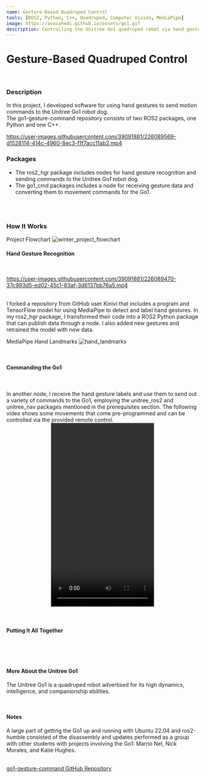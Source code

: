 ```yaml
---
name: Gesture-Based Quadruped Control
tools: [ROS2, Python, C++, Quadruped, Computer Vision, MediaPipe]
image: https://avazahedi.github.io/assets/go1.gif
description: Controlling the Unitree Go1 quadruped robot via hand gestures.
---
```


# Gesture-Based Quadruped Control
<br>

### **Description**
In this project, I developed software for using hand gestures to send motion commands to the Unitree Go1 robot dog.  
The go1-gesture-command repository consists of two ROS2 packages, one Python and one C++. 

https://user-images.githubusercontent.com/39091881/226089569-d1528114-414c-4960-8ec3-f1f7acc11ab2.mp4


### **Packages**
* The ros2_hgr package includes nodes for hand gesture recognition and sending commands to the Unitree Go1 robot dog.
* The go1_cmd packages includes a node for receiving gesture data and converting them to movement commands for the Go1.

<br>
<br>

### **How It Works**

Project Flowchart
![winter_project_flowchart](https://user-images.githubusercontent.com/39091881/226089417-5451d944-19fc-47ed-874e-a4efe302f3ab.jpg)



#### Hand Gesture Recognition
<br>

https://user-images.githubusercontent.com/39091881/226089470-37c993d5-ed02-45c1-83af-3d6137bb76a5.mp4

<br>
I forked a repository from GitHub user Kinivi that includes a program and TensorFlow model for using MediaPipe to detect and label hand gestures. In my ros2_hgr package, I transformed their code into a ROS2 Python package that can publish data through a node. I also added new gestures and retrained the model with new data.
<br>

MediaPipe Hand Landmarks
![hand_landmarks](https://user-images.githubusercontent.com/39091881/226089461-c09e8dd3-7f8d-403a-9681-d0e1ed750ad6.png)

<br>

#### Commanding the Go1
<br>



<br>
In another node, I receive the hand gesture labels and use them to send out a variety of commands to the Go1, employing the unitree_ros2 and unitree_nav packages mentioned in the prerequisites section.  
The following video shows some movements that come pre-programmed and can be controlled via the provided remote control.  

<center><video width="270" height="480" controls>
  <source src="https://user-images.githubusercontent.com/39091881/226089749-09f4dedc-a96d-4bd7-ac2e-195d2e96af29.mp4">
</video></center> 

<br>
<br>

#### Putting It All Together
<br>

<!-- <center><video width="270" height="480" controls>
  <source src="https://user-images.githubusercontent.com/39091881/206932493-6110ad55-7bdc-4c57-898e-caeab954bc97.mp4">
</video></center>  -->

<center>
</center>

<br>
<br>

#### More About the Unitree Go1
The Unitree Go1 is a quadruped robot advertised for its high dynamics, intelligence, and companionship abilities.  


<br>

#### Notes
A large part of getting the Go1 up and running with Ubuntu 22.04 and ros2-humble consisted of the disassembly and updates performed as a group with other students with projects involving the Go1: Marno Nel, Nick Morales, and Katie Hughes.  

<br>
<a href="https://github.com/avazahedi/go1-gesture-command">go1-gesture-command GitHub Repository</a>
